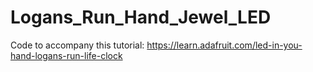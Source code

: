# Logans_Run_Hand_Jewel_LED

Code to accompany this tutorial:
https://learn.adafruit.com/led-in-you-hand-logans-run-life-clock
